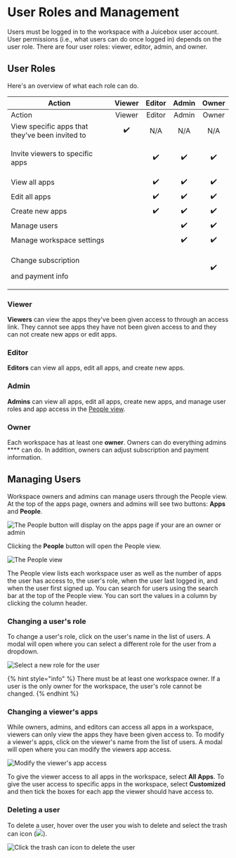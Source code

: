# User Roles and Management

Users must be logged in to the workspace with a Juicebox user account. User permissions (i.e., what users can do once logged in) depends on the user role.  There are four user roles: viewer, editor, admin, and owner.&#x20;

## User Roles

Here's an overview of what each role can do.&#x20;

| Action                                             | Viewer | Editor  | Admin  | Owner |
| -------------------------------------------------- | :----: | :-----: | :----: | :---: |
| Action                                             | Viewer | Editor  | Admin  | Owner |
| View specific apps that they've been invited to    |   ✔️   |   N/A   |   N/A  |  N/A  |
| <p>Invite viewers to specific <br>apps</p>         |        |    ✔️   |   ✔️   |   ✔️  |
| View all apps                                      |        |    ✔️   |   ✔️   |   ✔️  |
| Edit all apps                                      |        |    ✔️   |   ✔️   |   ✔️  |
| Create new apps                                    |        |    ✔️   |   ✔️   |   ✔️  |
| Manage users                                       |        |         |   ✔️   |   ✔️  |
| Manage workspace settings                          |        |         |   ✔️   |   ✔️  |
| <p>Change subscription</p><p>and payment info </p> |        |         |        |   ✔️  |

### Viewer

**Viewers** can view the apps they've been given access to through an access link. They cannot see apps they have not been given access to and they can not create new apps or edit apps.&#x20;

### Editor

**Editors** can view all apps, edit all apps, and create new apps.&#x20;

### Admin

**Admins** can view all apps, edit all apps, create new apps, and manage user roles and app access in the [People view](user-management-and-roles.md#managing-users).

### Owner

Each workspace has at least one **owner**. Owners can do everything admins **** can do. In addition, owners can adjust subscription and payment information.

## Managing Users

Workspace owners and admins can manage users through the People view. At the top of the apps page, owners and admins will see two buttons: **Apps** and **People**.&#x20;

![The People button will display on the apps page if your are an owner or admin](<../.gitbook/assets/image (185).png>)

Clicking the **People** button will open the People view.&#x20;

![The People view](<../.gitbook/assets/image (123).png>)

The People view lists each workspace user as well as the number of apps the user has access to, the user's role, when the user last logged in, and when the user first signed up. You can search for users using the search bar at the top of the People view. You can sort the values in a column by clicking the column header.

### Changing a user's role

To change a user's role, click on the user's name in the list of users. A modal will open where you can select a different role for the user from a dropdown.&#x20;

![Select a new role for the user](<../.gitbook/assets/image (120).png>)

{% hint style="info" %}
There must be at least one workspace owner. If a user is the only owner for the workspace, the user's role cannot be changed.&#x20;
{% endhint %}

### Changing a viewer's apps

While owners, admins, and editors can access all apps in a workspace, viewers can only view the apps they have been given access to. To modify a viewer's apps, click on the viewer's name from the list of users. A modal will open where you can modify the viewers app access. &#x20;

![Modify the viewer's app access](<../.gitbook/assets/image (116).png>)

To give the viewer access to all apps in the workspace, select **All Apps**. To give the user access to specific apps in the workspace, select **Customized** and then tick the boxes for each app the viewer should have access to.&#x20;

### Deleting a user

To delete a user, hover over the user you wish to delete and select the trash can icon (![](../.gitbook/assets/trash-alt-regular-1-.svg)).&#x20;

![Click the trash can icon to delete the user](<../.gitbook/assets/image (114).png>)
